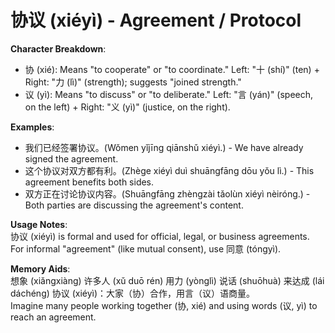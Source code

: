 # **协议 (xiéyì) - Agreement / Protocol**

**Character Breakdown**:  
- 协 (xié): Means "to cooperate" or "to coordinate." Left: "十 (shí)" (ten) + Right: "力 (lì)" (strength); suggests "joined strength."  
- 议 (yì): Means "to discuss" or "to deliberate." Left: "言 (yán)" (speech, on the left) + Right: "义 (yì)" (justice, on the right).

**Examples**:  
- 我们已经签署协议。(Wǒmen yǐjīng qiānshǔ xiéyì.) - We have already signed the agreement.  
- 这个协议对双方都有利。(Zhège xiéyì duì shuāngfāng dōu yǒu lì.) - This agreement benefits both sides.  
- 双方正在讨论协议内容。(Shuāngfāng zhèngzài tǎolùn xiéyì nèiróng.) - Both parties are discussing the agreement's content.

**Usage Notes**:  
协议 (xiéyì) is formal and used for official, legal, or business agreements. For informal "agreement" (like mutual consent), use 同意 (tóngyì).

**Memory Aids**:  
想象 (xiǎngxiàng) 许多人 (xǔ duō rén) 用力 (yònglì) 说话 (shuōhuà) 来达成 (lái dáchéng) 协议 (xiéyì)：大家（协）合作，用言（议）语商量。  
Imagine many people working together (协, xié) and using words (议, yì) to reach an agreement.